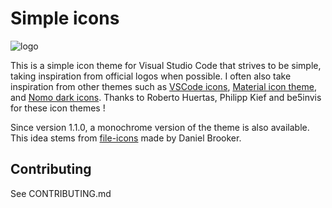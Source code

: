 # Simple icons

![logo](https://github.com/LaurentTreguier/vscode-simple-icons/raw/master/images/logo.png)

This is a simple icon theme for Visual Studio Code that strives to be simple, taking inspiration from official logos when possible.
I often also take inspiration from other themes such as [VSCode icons](https://github.com/robertohuertasm/vscode-icons), [Material icon theme](https://github.com/PKief/vscode-extension-material-icon-theme), and [Nomo dark icons](https://github.com/be5invis/vscode-iconset).
Thanks to Roberto Huertas, Philipp Kief and be5invis for these icon themes !

Since version 1.1.0, a monochrome version of the theme is also available. This idea stems from [file-icons](https://github.com/file-icons/vscode) made by Daniel Brooker.

## Contributing

See CONTRIBUTING.md